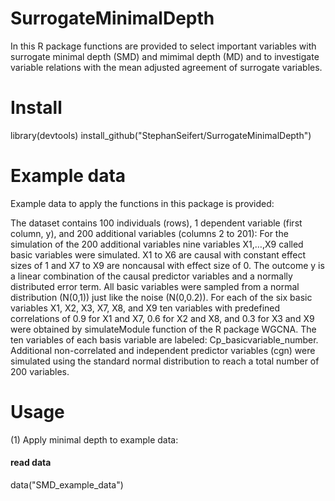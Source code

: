 # SurrogateMinimalDepth
In this R package functions are provided to select important variables with surrogate minimal depth (SMD) and mimimal depth (MD) and to investigate variable relations with the mean adjusted agreement of surrogate variables. 

# Install
library(devtools)
install_github("StephanSeifert/SurrogateMinimalDepth")

# Example data
Example data to apply the functions in this package is provided: 

The dataset contains 100 individuals (rows), 1 dependent variable (first column, y), and 200 additional variables (columns 2 to 201): For the simulation of the 200 additional variables nine variables X1,…,X9 called basic variables were simulated. X1 to X6 are causal with constant effect sizes of 1 and X7 to X9 are noncausal with effect size of 0. The outcome y is a linear combination of the causal predictor variables and a normally distributed error term. All basic variables were sampled from a normal distribution (N(0,1)) just like the noise (N(0,0.2)). For each of the six basic variables X1, X2, X3, X7, X8, and X9 ten variables with predefined correlations of 0.9 for X1 and X7, 0.6 for X2 and X8, and 0.3 for X3 and X9 were obtained by simulateModule function of the R package WGCNA. The ten variables of each basis variable are labeled: Cp_basicvariable_number. Additional non-correlated and independent predictor variables (cgn) were simulated using the standard normal distribution to reach a total number of 200 variables.

# Usage
(1) Apply minimal depth to example data:
  #### read data
data("SMD_example_data")



